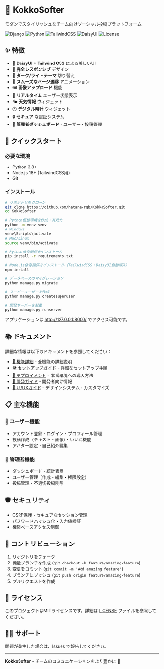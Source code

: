 # 🚀 KokkoSofter

モダンでスタイリッシュなチーム向けソーシャル投稿プラットフォーム

![Django](https://img.shields.io/badge/Django-5.2.4-green)
![Python](https://img.shields.io/badge/Python-3.8+-blue)
![TailwindCSS](https://img.shields.io/badge/TailwindCSS-4.1.11-blue)
![DaisyUI](https://img.shields.io/badge/DaisyUI-5.0.46-green)
![License](https://img.shields.io/badge/License-MIT-yellow)

## ✨ 特徴

- 🎨 **DaisyUI + Tailwind CSS** による美しいUI
- 📱 **完全レスポンシブ** デザイン  
- 🌙 **ダーク/ライトテーマ** 切り替え
- 💫 **スムーズなページ遷移** アニメーション
- 🖼️ **画像アップロード** 機能
- 👥 **リアルタイム** ユーザー状態表示
- 🌤️ **天気情報** ウィジェット
- 🕐 **デジタル時計** ウィジェット
- 🔒 **セキュア** な認証システム
- 👑 **管理者ダッシュボード** - ユーザー・投稿管理

## 🚀 クイックスタート

### 必要な環境
- Python 3.8+
- Node.js 18+ (TailwindCSS用)
- Git

### インストール

```bash
# リポジトリをクローン
git clone https://github.com/hatane-rgb/KokkoSofter.git
cd KokkoSofter

# Python仮想環境を作成・有効化
python -m venv venv
# Windows
venv\Scripts\activate
# Mac/Linux  
source venv/bin/activate

# Python依存関係をインストール
pip install -r requirements.txt

# Node.js依存関係をインストール（TailwindCSS・DaisyUI自動導入）
npm install

# データベースのマイグレーション
python manage.py migrate

# スーパーユーザーを作成
python manage.py createsuperuser

# 開発サーバーを起動
python manage.py runserver
```

アプリケーションは http://127.0.0.1:8000/ でアクセス可能です。

## 📚 ドキュメント

詳細な情報は以下のドキュメントを参照してください：

- [📖 機能詳細](docs/FEATURES.md) - 全機能の詳細説明
- [🛠️ セットアップガイド](docs/SETUP.md) - 詳細なセットアップ手順  
- [🚀 デプロイメント](docs/DEPLOYMENT.md) - 本番環境への導入方法
- [🔧 開発ガイド](docs/DEVELOPMENT.md) - 開発者向け情報
- [🎨 UI/UXガイド](docs/UI_GUIDE.md) - デザインシステム・カスタマイズ

## 📋 主な機能

### 👤 ユーザー機能
- アカウント登録・ログイン・プロフィール管理
- 投稿作成（テキスト・画像）・いいね機能
- アバター設定・自己紹介編集

### 👑 管理者機能  
- ダッシュボード・統計表示
- ユーザー管理（作成・編集・権限設定）
- 投稿管理・不適切投稿削除

## 🛡️ セキュリティ

- CSRF保護・セキュアなセッション管理
- パスワードハッシュ化・入力値検証
- 権限ベースアクセス制御

## 🤝 コントリビューション

1. リポジトリをフォーク
2. 機能ブランチを作成 (`git checkout -b feature/amazing-feature`)
3. 変更をコミット (`git commit -m 'Add amazing feature'`)
4. ブランチにプッシュ (`git push origin feature/amazing-feature`)
5. プルリクエストを作成

## 📄 ライセンス

このプロジェクトはMITライセンスです。詳細は [LICENSE](LICENSE) ファイルを参照してください。

## 🙋‍♂️ サポート

問題が発生した場合は、[Issues](https://github.com/hatane-rgb/KokkoSofter/issues) で報告してください。

---

**KokkoSofter** - チームのコミュニケーションをより豊かに 🌟
